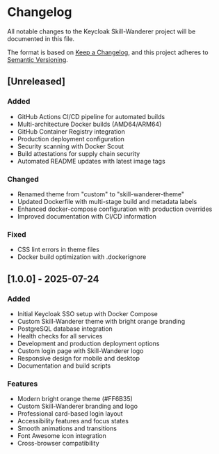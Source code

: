 # Changelog

All notable changes to the Keycloak Skill-Wanderer project will be documented in this file.

The format is based on [Keep a Changelog](https://keepachangelog.com/en/1.0.0/),
and this project adheres to [Semantic Versioning](https://semver.org/spec/v2.0.0.html).

## [Unreleased]

### Added
- GitHub Actions CI/CD pipeline for automated builds
- Multi-architecture Docker builds (AMD64/ARM64)
- GitHub Container Registry integration
- Production deployment configuration
- Security scanning with Docker Scout
- Build attestations for supply chain security
- Automated README updates with latest image tags

### Changed
- Renamed theme from "custom" to "skill-wanderer-theme"
- Updated Dockerfile with multi-stage build and metadata labels
- Enhanced docker-compose configuration with production overrides
- Improved documentation with CI/CD information

### Fixed
- CSS lint errors in theme files
- Docker build optimization with .dockerignore

## [1.0.0] - 2025-07-24

### Added
- Initial Keycloak SSO setup with Docker Compose
- Custom Skill-Wanderer theme with bright orange branding
- PostgreSQL database integration
- Health checks for all services
- Development and production deployment options
- Custom login page with Skill-Wanderer logo
- Responsive design for mobile and desktop
- Documentation and build scripts

### Features
- Modern bright orange theme (#FF6B35)
- Custom Skill-Wanderer branding and logo
- Professional card-based login layout
- Accessibility features and focus states
- Smooth animations and transitions
- Font Awesome icon integration
- Cross-browser compatibility
